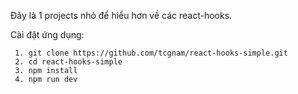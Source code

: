 Đây là 1 projects nhỏ để hiểu hơn về các react-hooks.

Cài đặt ứng dụng:
```
 1. git clone https://github.com/tcgnam/react-hooks-simple.git
 2. cd react-hooks-simple
 3. npm install
 4. npm run dev
```
